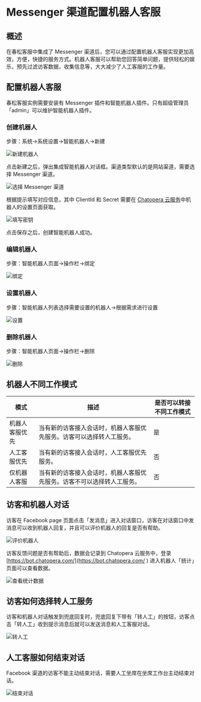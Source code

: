 # Messenger 渠道配置机器人客服

## 概述

在春松客服中集成了 Messenger 渠道后，您可以通过配置机器人客服实现更加高效，方便，快捷的服务方式。机器人客服可以帮助您回答简单问题，提供轻松的娱乐，预先过滤访客数据，收集信息等，大大减少了人工客服的工作量。

## 配置机器人客服

春松客服实例需要安装有 Messenger 插件和智能机器人插件。只有超级管理员「admin」可以维护智能机器人插件。

### 创建机器人

步骤：系统→系统设置→智能机器人→新建

![新建机器人](../../../../images/products/cskefu/messenger/image2021-2-5_17-31-50.png)

点击新建之后，弹出集成智能机器人对话框。渠道类型默认的是网站渠道，需要选择 Messenger 渠道。

![选择 Messenger 渠道](../../../../images/products/cskefu/messenger/image2021-2-5_17-27-10.png)

根据提示填写对应信息，其中 ClientId 和 Secret 需要在 [Chatopera 云服务](https://bot.chatopera.com/)中机器人的设置页面获取。

![填写密钥](../../../../images/products/cskefu/messenger/image2021-2-5_17-37-46.png)

点击保存之后，创建智能机器人成功。

### 编辑机器人

步骤：智能机器人页面→操作栏→绑定

![绑定](../../../../images/products/cskefu/messenger/image2021-2-5_17-43-12.png)

### 设置机器人

步骤：智能机器人列表选择需要设置的机器人→根据需求进行设置

![设置](../../../../images/products/cskefu/messenger/image2021-2-5_17-46-49.png)

### 删除机器人

步骤：智能机器人页面→操作栏→删除

![删除](../../../../images/products/cskefu/messenger/image2021-2-5_17-48-25.png)

## 机器人不同工作模式

| 模式|  描述|  是否可以转接不同工作模式|
| --- | --- | --- |
| 机器人客服优先|  当有新的访客接入会话时，机器人客服优先服务。访客可以选择转人工服务。|  是|
| 人工客服优先 | 当有新的访客接入会话时，人工客服优先服务。| 否|
| 仅机器人客服 | 当有新的访客接入会话时，机器人客服优先服务。访客不可以选择转人工服务。| 否|
<!-- markup:table-caption 机器人的工作模式 -->

## 访客和机器人对话

访客在 Facebook page 页面点击「发消息」进入对话窗口，访客在对话窗口中发消息可以收到机器人回复，并且可以评价机器人的回复是否有帮助。

![评价机器人](../../../../images/products/cskefu/messenger/image2021-2-6_15-45-50.png)

访客反馈问题是否有帮助后，数据会记录到 Chatopera 云服务中，登录 [https://bot.chatopera.com/](https://bot.chatopera.com/ ) 进入机器人「统计」页面可以查看数据。

![查看统计数据](../../../../images/products/cskefu/messenger/image2021-2-6_16-9-34.png)

## 访客如何选择转人工服务

访客和机器人对话触发到兜底回复时，兜底回复下带有「转人工」的按钮，访客点击「转人工」收到提示消息后就可以发送消息和人工客服对话。

![转人工](../../../../images/products/cskefu/messenger/image2021-2-8_19-28-4.png)

## 人工客服如何结束对话

Facebook 渠道的访客不能主动结束对话，需要人工坐席在坐席工作台主动结束对话。

![结束对话](../../../../images/products/cskefu/messenger/image2021-2-8_19-41-19.png)
